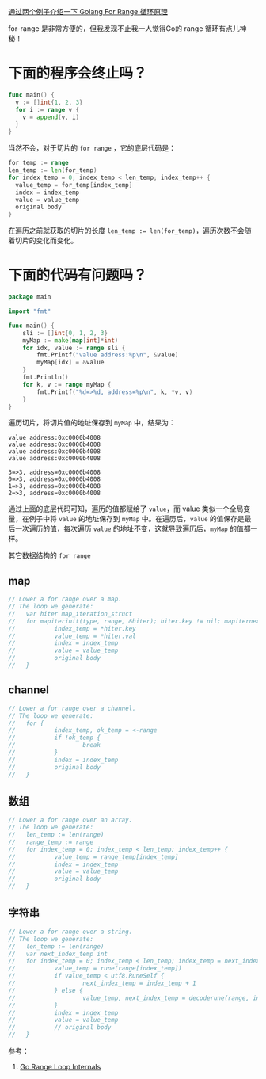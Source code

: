 [通过两个例子介绍一下 Golang For Range 循环原理](https://blog.cyeam.com/golang/2018/10/30/for-interals)

for-range 是非常方便的，但我发现不止我一人觉得Go的 range 循环有点儿神秘！

# 下面的程序会终止吗？

```go
func main() {
  v := []int{1, 2, 3}
  for i := range v {
  	v = append(v, i)
  }
}
```

当然不会，对于切片的 `for range` ，它的底层代码是：

```go
for_temp := range
len_temp := len(for_temp)
for index_temp = 0; index_temp < len_temp; index_temp++ {
  value_temp = for_temp[index_temp]
  index = index_temp
  value = value_temp
  original body
}
```

在遍历之前就获取的切片的长度 `len_temp := len(for_temp)`，遍历次数不会随着切片的变化而变化。

# 下面的代码有问题吗？

```go
package main

import "fmt"

func main() {
	sli := []int{0, 1, 2, 3}
	myMap := make(map[int]*int)
	for idx, value := range sli {
		fmt.Printf("value address:%p\n", &value)
		myMap[idx] = &value
	}
	fmt.Println()
	for k, v := range myMap {
		fmt.Printf("%d=>%d, address=%p\n", k, *v, v)
	}
}
```

遍历切片，将切片值的地址保存到 `myMap` 中，结果为：

```shell
value address:0xc0000b4008
value address:0xc0000b4008
value address:0xc0000b4008
value address:0xc0000b4008

3=>3, address=0xc0000b4008
0=>3, address=0xc0000b4008
1=>3, address=0xc0000b4008
2=>3, address=0xc0000b4008
```

通过上面的底层代码可知，遍历的值都赋给了 `value`，而 value 类似一个全局变量，在例子中将 `value` 的地址保存到 `myMap` 中。在遍历后，`value` 的值保存是最后一次遍历的值，每次遍历 `value` 的地址不变，这就导致遍历后，`myMap` 的值都一样。

其它数据结构的 `for range`

## map

```go
// Lower a for range over a map.
// The loop we generate:
//   var hiter map_iteration_struct
//   for mapiterinit(type, range, &hiter); hiter.key != nil; mapiternext(&hiter) {
//           index_temp = *hiter.key
//           value_temp = *hiter.val
//           index = index_temp
//           value = value_temp
//           original body
//   }
```

## channel

```go
// Lower a for range over a channel.
// The loop we generate:
//   for {
//           index_temp, ok_temp = <-range
//           if !ok_temp {
//                   break
//           }
//           index = index_temp
//           original body
//   }
```

## 数组

```go
// Lower a for range over an array.
// The loop we generate:
//   len_temp := len(range)
//   range_temp := range
//   for index_temp = 0; index_temp < len_temp; index_temp++ {
//           value_temp = range_temp[index_temp]
//           index = index_temp
//           value = value_temp
//           original body
//   }
```

## 字符串

```go
// Lower a for range over a string.
// The loop we generate:
//   len_temp := len(range)
//   var next_index_temp int
//   for index_temp = 0; index_temp < len_temp; index_temp = next_index_temp {
//           value_temp = rune(range[index_temp])
//           if value_temp < utf8.RuneSelf {
//                   next_index_temp = index_temp + 1
//           } else {
//                   value_temp, next_index_temp = decoderune(range, index_temp)
//           }
//           index = index_temp
//           value = value_temp
//           // original body
//   }
```



参考：

1. [Go Range Loop Internals](https://garbagecollected.org/2017/02/22/go-range-loop-internals/)

